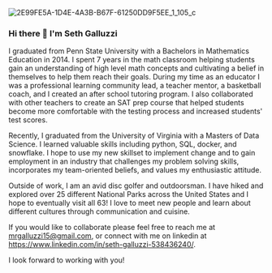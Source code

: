 ![2E99FE5A-1D4E-4A3B-B67F-61250DD9F5EE_1_105_c](https://github.com/sgalluzzi/sgalluzzi/assets/89170735/6924c841-846a-49ce-928d-14c00e3b559f)

### Hi there 👋 I'm Seth Galluzzi

I graduated from Penn State University with a Bachelors in Mathematics Education in 2014. I spent 7 years in the math classroom helping students gain an understanding of high level math concepts and cultivating a belief in themselves to help them reach their goals. During my time as an educator I was a professional learning community lead, a teacher mentor, a basketball coach, and I created an after school tutoring program.  I also collaborated with other teachers to create an SAT prep course that helped students become more comfortable with the testing process and increased students' test scores.

Recently, I graduated from the University of Virginia with a Masters of Data Science. I learned valuable skills including python, SQL, docker, and snowflake. I hope to use my new skillset to implement change and to gain employment in an industry that challenges my problem solving skills, incorporates my team-oriented beliefs, and values my enthusiastic attitude.

Outside of work, I am an avid disc golfer and outdoorsman. I have hiked and explored over 25 different National Parks across the United States and I hope to eventually visit all 63! I love to meet new people and learn about different cultures through communication and cuisine.  

If you would like to collaborate please feel free to reach me at mrgalluzzi15@gmail.com, or connect with me on linkedin at https://www.linkedin.com/in/seth-galluzzi-538436240/.

I look forward to working with you!
